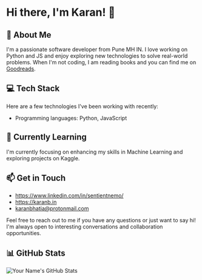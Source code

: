 # Hi there, I'm Karan! 👋

## 🚀 About Me
I'm a passionate software developer from Pune MH IN. I love working on Python and JS and enjoy exploring new technologies to solve real-world problems. When I'm not coding, I am reading books and you can find me on [Goodreads](https://www.goodreads.com/user/show/107111326-karan-bhatia).

<!--
## ⭐ Featured Projects
- [Project 1]: Short project description or key features.
- [Project 2]: Short project description or key features.
- [Project 3]: Short project description or key features.
-->

## 💻 Tech Stack
Here are a few technologies I've been working with recently:

- Programming languages: Python, JavaScript
<!--
- Frameworks and libraries: [Frameworks/Libraries]
- Databases: [Databases]
- Tools and platforms: [Tools/Platforms]
-->

## 🌱 Currently Learning
I'm currently focusing on enhancing my skills in Machine Learning and exploring projects on Kaggle. <!--in-depth.-->

## 📫 Get in Touch
- <https://www.linkedin.com/in/sentientnemo/>
- <https://karanb.in>
- <karanbhatia@protonmail.com>

Feel free to reach out to me if you have any questions or just want to say hi! I'm always open to interesting conversations and collaboration opportunities.

## 📊 GitHub Stats
![Your Name's GitHub Stats](https://github-readme-stats.vercel.app/api?username=kmbhatia&show_icons=true)



<!--
**kmbhatia/kmbhatia** is a ✨ _special_ ✨ repository because its `README.md` (this file) appears on your GitHub profile.

Here are some ideas to get you started:

- 🔭 I’m currently working on ...
- 🌱 I’m currently learning ...
- 👯 I’m looking to collaborate on ...
- 🤔 I’m looking for help with ...
- 💬 Ask me about ...
- 📫 How to reach me: ...
- 😄 Pronouns: ...
- ⚡ Fun fact: ...
-->
